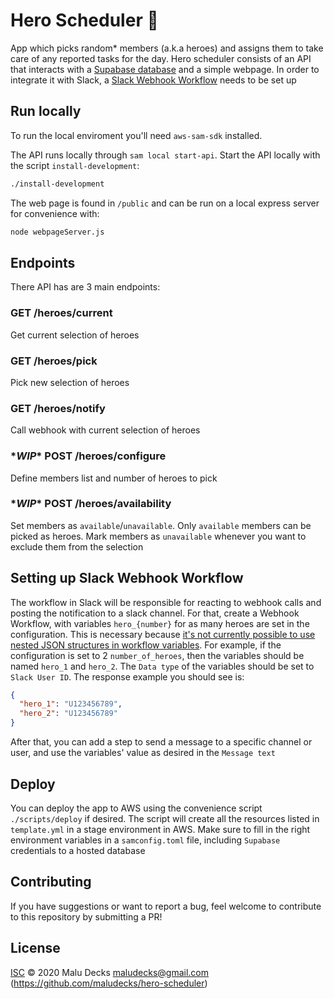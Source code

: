 # Hero Scheduler 🦸

App which picks random* members (a.k.a heroes) and assigns them to take care of any reported tasks for the day. Hero scheduler consists of an API that interacts with a [Supabase database](https://supabase.com/) and a simple webpage. In order to integrate it with Slack, a [Slack Webhook Workflow](https://slack.com/help/articles/360041352714-Create-more-advanced-workflows-using-webhooks) needs to be set up

## Run locally
To run the local enviroment you'll need `aws-sam-sdk` installed.

The API runs locally through `sam local start-api`. Start the API locally with the script `install-development`:
```sh
./install-development
```

The web page is found in `/public` and can be run on a local express server for convenience with:
```sh
node webpageServer.js
```

## Endpoints
There API has are 3 main endpoints:

### GET /heroes/current
Get current selection of heroes

### GET /heroes/pick
Pick new selection of heroes

### GET /heroes/notify
Call webhook with current selection of heroes

### \**WIP** POST /heroes/configure
Define members list and number of heroes to pick

### \**WIP** POST /heroes/availability
Set members as `available`/`unavailable`. Only `available` members can be picked as heroes. Mark members as `unavailable` whenever you want to exclude them from the selection

## Setting up Slack Webhook Workflow
The workflow in Slack will be responsible for reacting to webhook calls and posting the notification to a slack channel. For that, create a Webhook Workflow, with variables `hero_{number}` for as many heroes are set in the configuration. This is necessary because [it's not currently possible to use nested JSON structures in workflow variables](https://slack.com/help/articles/360041352714-Create-more-advanced-workflows-using-webhooks). For example, if the configuration is set to 2 `number_of_heroes`, then the variables should be named `hero_1` and `hero_2`. The `Data type` of the variables should be set to `Slack User ID`. The response example you should see is:
```json
{
  "hero_1": "U123456789",
  "hero_2": "U123456789"
}
```
After that, you can add a step to send a message to a specific channel or user, and use the variables' value as desired in the `Message text`

## Deploy
You can deploy the app to AWS using the convenience script `./scripts/deploy` if desired. The script will create all the resources listed in `template.yml` in a stage environment in AWS. Make sure to fill in the right environment variables in a `samconfig.toml` file, including `Supabase` credentials to a hosted database

## Contributing
If you have suggestions or want to report a bug, feel welcome to contribute to this repository by submitting a PR!

## License
[ISC](LICENSE) © 2020 Malu Decks <maludecks@gmail.com> (https://github.com/maludecks/hero-scheduler)
